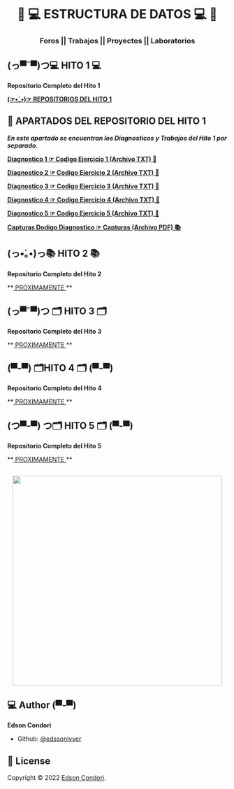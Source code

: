 <h1 align="center"> 🤖 💻​ ESTRUCTURA DE DATOS 💻​ 🤖​</h1>
<h3 align="center">Foros || Trabajos || Proyectos || Laboratorios </h3>

## (っ▀¯▀)つ💻 HITO 1 💻

**Repositorio Completo del Hito 1**

<A href="https://github.com/edssonivver/ESTRUCTURA-DE-DATOS/tree/main/HITO-1"> **(☞•́_•́)☞ REPOSITORIOS DEL HITO 1**  </A>



## 🚀 APARTADOS DEL REPOSITORIO DEL HITO 1

***En este apartado se encuentran los Diagnosticos y Trabajos del Hito 1 por separado.***


**<A href="https://github.com/edssonivver/ESTRUCTURA-DE-DATOS/blob/main/HITO-1/EJERCICIO-1-CODIGO.txt"> Diagnostico 1 ☞ Codigo Ejercicio 1 (Archivo TXT) 📄</A>**

**<A href="https://github.com/edssonivver/ESTRUCTURA-DE-DATOS/blob/main/HITO-1/EJERCICIO-2-CODIGO.txt"> Diagnostico 2 ☞ Codigo Ejercicio 2 (Archivo TXT) 📄</A>**

**<A href="https://github.com/edssonivver/ESTRUCTURA-DE-DATOS/blob/main/HITO-1/EJERCICIO-3-CODIGO.txt"> Diagnostico 3 ☞ Codigo Ejercicio 3 (Archivo TXT) 📄</A>**

**<A href="https://github.com/edssonivver/ESTRUCTURA-DE-DATOS/blob/main/HITO-1/EJERCICIO-4-CODIGO.txt"> Diagnostico 4 ☞ Codigo Ejercicio 4 (Archivo TXT) 📄</A>**

**<A href="https://github.com/edssonivver/ESTRUCTURA-DE-DATOS/blob/main/HITO-1/EJERCICIO-5-CODIGO.txt"> Diagnostico 5 ☞ Codigo Ejercicio 5 (Archivo TXT) 📄</A>**

 **<A href="https://github.com/edssonivver/ESTRUCTURA-DE-DATOS/blob/main/HITO-1/EJERCICIOS-DE-DIAGNOSTICO-CAPTURAS.pdf"> Capturas Dodigo Diagnostico  ☞ Capturas   (Archivo PDF) 📚​</A>**



## (っ•́｡•́)っ📚  HITO 2 📚

**Repositorio Completo del Hito 2**
<P>**<A href="  "> PROXIMAMENTE  </A>**</P>

## (っ▀¯▀)つ 🗂️​ HITO 3 🗂️​

**Repositorio Completo del Hito 3**
<P>**<A href="  "> PROXIMAMENTE  </A>**</P>



## (▀-▀) 🗂️​ HITO 4 🗂️ (▀-▀)​

**Repositorio Completo del Hito 4**
<P>**<A href="  "> PROXIMAMENTE  </A>**</P>

## (つ▀-▀) つ🗂️​ HITO 5 🗂️ (▀-▀)​

**Repositorio Completo del Hito 5**
<P>**<A href="  "> PROXIMAMENTE  </A>**</P>

## 
<p align="center">
    <img img src="https://media.tenor.com/2uyENRmiUt0AAAAC/coding.gif" width="480">
	
</p>


## 💻 Author (▀-▀)

**Edson Condori**
- Github: [@edssonivver](https://github.com/edssonivver)

## 📝 License

Copyright © 2022 [Edson Condori](https://github.com/edssonivver).
